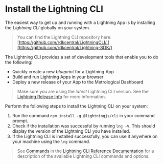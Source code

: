 # Install the Lightning CLI

The easiest way to get up and running with a Lightning App is by installing the *Lightning CLI* globally on your system.

> You can find the Lightning CLI repository here: [https://github.com/rdkcentral/LightningCLI/.](https://github.com/rdkcentral/Lightning-SDK/)

The Lightning CLI provides a set of development tools that enable you to do the following:

* Quickly create a new *blueprint* for a Lightning App
* Build and run Lightning Apps in your browser
* Deploy a new release of your App to the Metrological Dashboard

> Make sure you are using the *latest* Lightning CLI version. See the [Lightning Release Info](http://www.lightningjs.io/announcements/carbon-release) for more information.

Perform the following steps to install the Lightning CLI on your system:

1. Run the command `npm install -g @lightningjs/cli` in your command prompt.
2. Check if the installation was successful by running `lng -V`. This should display the version of the Lightning CLI you have installed.
3. If the Lightning CLI is installed successfully, you can use  it anywhere on your machine using the `lng` command.

> See [Commands](../../F_CLIRef/Commands/index.md) in the [Lightning CLI Reference Documentation](../../F_CLIRef/index.md) for a description of the available Lightning CLI commands and options.